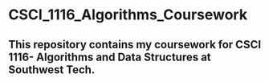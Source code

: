 # CSCI_1116_Algorithms_Coursework
## This repository contains my coursework for CSCI 1116- Algorithms and Data Structures at Southwest Tech.
